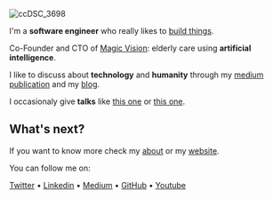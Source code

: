 ![ccDSC_3698](https://github.com/lanzani/lanzani/assets/15637306/e82320c1-3908-47d7-b2b2-b5f606a2c338)

I'm a **software engineer** who really likes to [build things](https://federicolanzani.com/projects).

Co-Founder and CTO of [Magic Vision](https://magicvision.ai): elderly care using **artificial intelligence**.

I like to discuss about **technology** and **humanity** through my [medium publication](https://medium.com/brass-for-brain) and my [blog](https://medium.com/@lanzani).

I occasionaly give **talks** like [this one](https://youtu.be/Dh119bpw0aw) or [this one](https://youtu.be/_tNEm2FIv5M).

## What's next?
If you want to know more check my [about](https://federicolanzani.com/about) or my [website](https://federicolanzani.com/).

You can follow me on:

[Twitter](https://x.com/FederLanzani) • [Linkedin](https://www.linkedin.com/in/lanzani/) • [Medium](https://medium.com/@lanzani) • [GitHub](https://github.com/lanzani) • [Youtube](https://www.youtube.com/@federico_lanzani)


<!--
**lanzani/lanzani** is a ✨ _special_ ✨ repository because its `README.md` (this file) appears on your GitHub profile.

Here are some ideas to get you started:

- 🔭 I’m currently working on ...
- 🌱 I’m currently learning ...
- 👯 I’m looking to collaborate on ...
- 🤔 I’m looking for help with ...
- 💬 Ask me about ...
- 📫 How to reach me: ...
- 😄 Pronouns: ...
- ⚡ Fun fact: ...
-->
